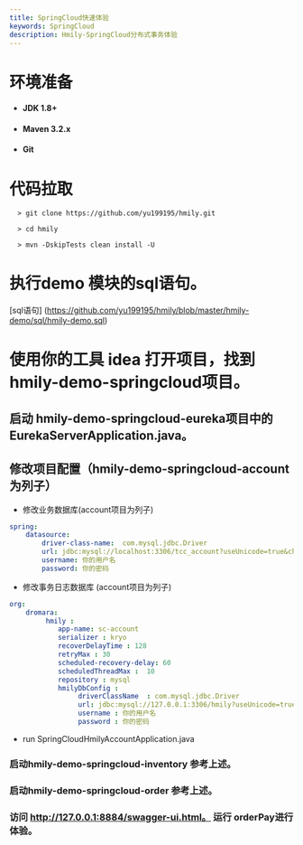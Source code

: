 ```yaml
---
title: SpringCloud快速体验
keywords: SpringCloud
description: Hmily-SpringCloud分布式事务体验
---
```


# 环境准备

  *   #### JDK 1.8+

  *   #### Maven 3.2.x

  *   #### Git


# 代码拉取

 ```
   > git clone https://github.com/yu199195/hmily.git

   > cd hmily

   > mvn -DskipTests clean install -U
   ```

# 执行demo 模块的sql语句。

   [sql语句] (https://github.com/yu199195/hmily/blob/master/hmily-demo/sql/hmily-demo.sql) 

# 使用你的工具 idea 打开项目，找到hmily-demo-springcloud项目。

## 启动 hmily-demo-springcloud-eureka项目中的 EurekaServerApplication.java。


## 修改项目配置（hmily-demo-springcloud-account为列子）

* 修改业务数据库(account项目为列子)

```yml
spring:
    datasource:
        driver-class-name:  com.mysql.jdbc.Driver
        url: jdbc:mysql://localhost:3306/tcc_account?useUnicode=true&characterEncoding=utf8
        username: 你的用户名
        password: 你的密码
```

* 修改事务日志数据库 (account项目为列子)
```yml
org:
    dromara:
         hmily :
            app-name: sc-account
            serializer : kryo
            recoverDelayTime : 128
            retryMax : 30
            scheduled-recovery-delay: 60
            scheduledThreadMax :  10
            repository : mysql
            hmilyDbConfig :
                 driverClassName  : com.mysql.jdbc.Driver
                 url: jdbc:mysql://127.0.0.1:3306/hmily?useUnicode=true&characterEncoding=utf8
                 username : 你的用户名
                 password : 你的密码

```

* run  SpringCloudHmilyAccountApplication.java

### 启动hmily-demo-springcloud-inventory 参考上述。

### 启动hmily-demo-springcloud-order 参考上述。

### 访问 http://127.0.0.1:8884/swagger-ui.html。 运行 orderPay进行体验。

